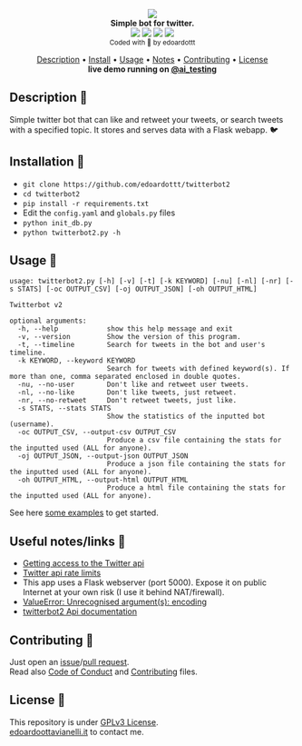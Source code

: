 <p align="center">
  <img src="https://github.com/edoardottt/images/blob/main/twitterbot2/twitterbot2.png"><br>
  <b>Simple bot for twitter.</b><br>
  <!--badges-->
  <a href="https://www.edoardoottavianelli.it"><img src="https://github.com/edoardottt/images/blob/main/twitterbot2/python-version.svg"/></a>
  <a href="https://www.edoardoottavianelli.it"><img src="https://github.com/edoardottt/images/blob/main/twitterbot2/linux-build-success-badge.svg"/></a>
  <a href="https://www.edoardoottavianelli.it"><img src="https://github.com/edoardottt/images/blob/main/twitterbot2/win-build-success-badge.svg"/></a>
  <a href="https://github.com/edoardottt/twitterbot2/actions/workflows/python-app.yml"><img src="https://github.com/edoardottt/twitterbot2/actions/workflows/python-app.yml/badge.svg"/></a>
  <br>
  <sub>
    Coded with 💙 by edoardottt
  </sub>
  <br>
  <!--Tweet button-->
</p>

<p align="center">
  <a href="#description-">Description</a> •
  <a href="#installation-">Install</a> •
  <a href="#usage-">Usage</a> •
  <a href="#useful-noteslinks-">Notes</a> •
  <a href="#contributing-">Contributing</a> •
  <a href="#license-">License</a>
  <br>
  <b>live demo running on <a href="https://twitter.com/ai_testing">@ai_testing</a></b>
</p>
  
Description 🔦 
--------

Simple twitter bot that can like and retweet your tweets, or search tweets with a specified topic. It stores and serves data with a Flask webapp. 🐦

Installation 📡
-------

- `git clone https://github.com/edoardottt/twitterbot2`
- `cd twitterbot2`
- `pip install -r requirements.txt`
- Edit the `config.yaml` and `globals.py` files 
- `python init_db.py`
- `python twitterbot2.py -h`

Usage 🚀
-------

```
usage: twitterbot2.py [-h] [-v] [-t] [-k KEYWORD] [-nu] [-nl] [-nr] [-s STATS] [-oc OUTPUT_CSV] [-oj OUTPUT_JSON] [-oh OUTPUT_HTML]

Twitterbot v2

optional arguments:
  -h, --help            show this help message and exit
  -v, --version         Show the version of this program.
  -t, --timeline        Search for tweets in the bot and user's timeline.
  -k KEYWORD, --keyword KEYWORD
                        Search for tweets with defined keyword(s). If more than one, comma separated enclosed in double quotes.
  -nu, --no-user        Don't like and retweet user tweets.
  -nl, --no-like        Don't like tweets, just retweet.
  -nr, --no-retweet     Don't retweet tweets, just like.
  -s STATS, --stats STATS
                        Show the statistics of the inputted bot (username).
  -oc OUTPUT_CSV, --output-csv OUTPUT_CSV
                        Produce a csv file containing the stats for the inputted used (ALL for anyone).
  -oj OUTPUT_JSON, --output-json OUTPUT_JSON
                        Produce a json file containing the stats for the inputted used (ALL for anyone).
  -oh OUTPUT_HTML, --output-html OUTPUT_HTML
                        Produce a html file containing the stats for the inputted used (ALL for anyone).
```

See here [some examples](https://github.com/edoardottt/twitterbot2/wiki/Examples) to get started.

Useful notes/links 🔗
--------

- [Getting access to the Twitter api](https://developer.twitter.com/en/docs/twitter-api/getting-started/getting-access-to-the-twitter-api)
- [Twitter api rate limits](https://developer.twitter.com/en/docs/twitter-api/v1/rate-limits)
- This app uses a Flask webserver (port 5000). Expose it on public Internet at your own risk (I use it behind NAT/firewall).
- [ValueError: Unrecognised argument(s): encoding](https://github.com/edoardottt/twitterbot2/issues/47)
- [twitterbot2 Api documentation](https://github.com/edoardottt/twitterbot2/wiki/Api)

Contributing 🤝
--------

Just open an [issue](https://github.com/edoardottt/twitterbot2/issues)/[pull request](https://github.com/edoardottt/twitterbot2/pulls).  
Read also [Code of Conduct](https://github.com/edoardottt/twitterbot2/blob/main/CODE_OF_CONDUCT.md) and [Contributing](https://github.com/edoardottt/twitterbot2/blob/main/CONTRIBUTING.md) files.

License 📝
--------

This repository is under [GPLv3 License](https://github.com/edoardottt/twitterbot2/blob/main/LICENSE).  
[edoardoottavianelli.it](https://www.edoardoottavianelli.it) to contact me.
